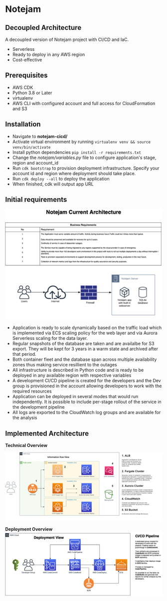 # Notejam
## Decoupled Architecture

A decoupled version of Notejam project with CI/CD and IaC.

- Serverless
- Ready to deploy in any AWS region
- Cost-effective

## Prerequisites

- AWS CDK
- Python 3.8 or Later
- virtualenv
- AWS CLI with configured account and full access for CloudFormation and S3

## Installation

- Navigate to **notejam-cicd/**
- Activate virtual environment by running `virtualenv venv && source venv/bin/activate`
- Install python dependencies `pip install -r requirements.txt`
- Change the *notejam/variables.py* file to configure application's stage, region and account_id
- Run `cdk bootstrap` to provision deployment infrastructure. Specify your account id and region where deployment should take place.
- Run `cdk deploy --all` to deploy the application
- When finished, cdk will output app URL

## Initial requirements

![Requirements](https://github.com/idomoroschenov/notejam/blob/b182142215affd5f538006e24e135181839faa60/notejam-diagrams/notejam.png)

- Application is ready to scale dynamically based on the traffic load which is implemented via ECS scaling policy for the web layer and via Aurora Serverless scaling for the data layer.
- Regular snapshots of the database are taken and are availalbe for S3 export. They will be kept for 3 years in a warm state and archived after that period.
- Both container fleet and the database span across multiple availability zones thus making service resillient to the outages
- All infrastructure is described in Python code and is ready to be deployed in any available region with respective variables
- A development CI/CD pipeline is created for the developers and the Dev group is provisioned in the account allowing developers to work with the required resources
- Application can be deployed in several modes that would run independently. It is possible to include per-stage rollout of the service in the development pipeline
- All logs are exported to the CloudWatch log groups and are available for the analysis

## Implemented Architecture
**Technical Overview**

![TechnicalView](https://github.com/idomoroschenov/notejam/blob/44bca2da325e7048f461000f01cb5aaf8cb153e9/notejam-diagrams/TechnicalView.png)


**Deployment Overview**
![DeploymenView](https://github.com/idomoroschenov/notejam/blob/05ba46ea69567a7bdec7ff4456a67a952294fa7c/notejam-diagrams/DeploymentView.png)
